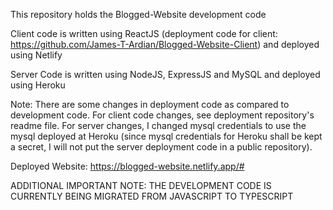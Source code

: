 This repository holds the Blogged-Website development code<br />

Client code is written using ReactJS (deployment code for client: https://github.com/James-T-Ardian/Blogged-Website-Client) and deployed using Netlify<br />

Server Code is written using NodeJS, ExpressJS and MySQL and deployed using Heroku<br />

Note: There are some changes in deployment code as compared to development code. For client code changes, see deployment repository's readme file. For server changes, I changed mysql credentials to use the mysql deployed at Heroku (since mysql credentials for Heroku shall be kept a secret, I will not put the server deployment code in a public repository).

Deployed Website: https://blogged-website.netlify.app/# <br />



ADDITIONAL IMPORTANT NOTE: THE DEVELOPMENT CODE IS CURRENTLY BEING MIGRATED FROM JAVASCRIPT TO TYPESCRIPT

